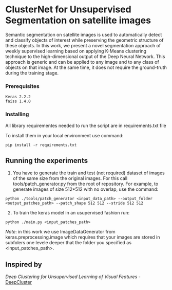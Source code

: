 # ClusterNet for Unsupervised Segmentation on satellite images
Semantic segmentation on satellite images is used to automatically detect and classify
objects of interest while preserving the geometric structure of these objects. In this work,
we present a novel segmentation approach of weekly supervised learning based on
applying K-Means clustering technique to the high-dimensional output of the Deep
Neural Network. This approach is generic and can be applied to any image and to any
class of objects on that image. At the same time, it does not require the ground-truth
during the training stage.



### Prerequisites

```
Keras 2.2.2
faiss 1.4.0
```

### Installing

All library requirementes needed to run the script are in requirements.txt file

To install them in your local environment use command:

```
pip install -r requirements.txt
```

## Running the experiments

1. You have to generate the train and test (not required) dataset of images of the same size from the original images. For this call tools/patch_generator.py from the root of repository.
For example, to generate images of size 512*512 with no overlap, use the command:
```
python ./tools/patch_generator <input_data_path> --output_folder <output_patches_path> --patch_shape 512 512 --stride 512 512
```

2. To train the keras model in an usupervised fashion run:
```
python ./main.py <input_patches_path>
```
*Note*: in this work we use ImageDataGenerator from keras.preprocessing.image which requires that your images are stored in subfolers one levele deeper that the folder you specified as <input_patches_path>.

## Inspired by
*Deep Clustering for Unsupervised Learning of Visual Features* - [DeepCluster](https://github.com/facebookresearch/deepcluster)



